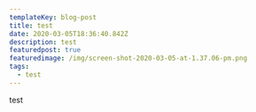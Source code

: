 ```yaml
---
templateKey: blog-post
title: test
date: 2020-03-05T18:36:40.842Z
description: test
featuredpost: true
featuredimage: /img/screen-shot-2020-03-05-at-1.37.06-pm.png
tags:
  - test
---
```

test

